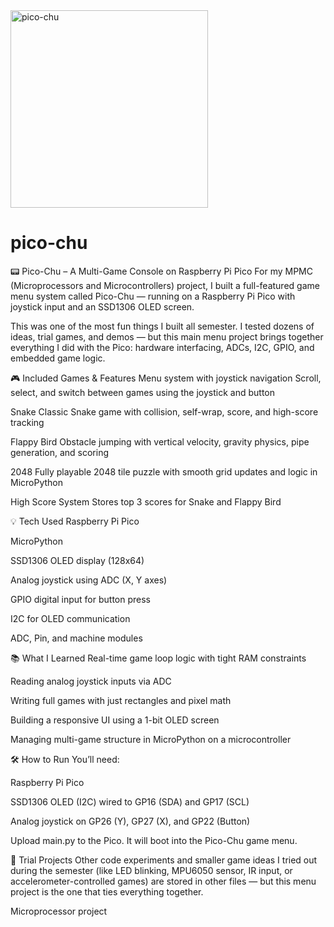 <img width="316" alt="pico-chu" src="https://github.com/user-attachments/assets/555d352a-5dca-4917-9a9c-02fe24b0ff7f" />


# pico-chu
📟 Pico-Chu – A Multi-Game Console on Raspberry Pi Pico
For my MPMC (Microprocessors and Microcontrollers) project, I built a full-featured game menu system called Pico-Chu — running on a Raspberry Pi Pico with joystick input and an SSD1306 OLED screen.

This was one of the most fun things I built all semester. I tested dozens of ideas, trial games, and demos — but this main menu project brings together everything I did with the Pico: hardware interfacing, ADCs, I2C, GPIO, and embedded game logic.

🎮 Included Games & Features
Menu system with joystick navigation
Scroll, select, and switch between games using the joystick and button

Snake
Classic Snake game with collision, self-wrap, score, and high-score tracking

Flappy Bird
Obstacle jumping with vertical velocity, gravity physics, pipe generation, and scoring

2048
Fully playable 2048 tile puzzle with smooth grid updates and logic in MicroPython

High Score System
Stores top 3 scores for Snake and Flappy Bird

💡 Tech Used
Raspberry Pi Pico

MicroPython

SSD1306 OLED display (128x64)

Analog joystick using ADC (X, Y axes)

GPIO digital input for button press

I2C for OLED communication

ADC, Pin, and machine modules

📚 What I Learned
Real-time game loop logic with tight RAM constraints

Reading analog joystick inputs via ADC

Writing full games with just rectangles and pixel math

Building a responsive UI using a 1-bit OLED screen

Managing multi-game structure in MicroPython on a microcontroller

🛠 How to Run
You’ll need:

Raspberry Pi Pico

SSD1306 OLED (I2C) wired to GP16 (SDA) and GP17 (SCL)

Analog joystick on GP26 (Y), GP27 (X), and GP22 (Button)

Upload main.py to the Pico. It will boot into the Pico-Chu game menu.

🧪 Trial Projects
Other code experiments and smaller game ideas I tried out during the semester (like LED blinking, MPU6050 sensor, IR input, or accelerometer-controlled games) are stored in other files — but this menu project is the one that ties everything together.


Microprocessor project

